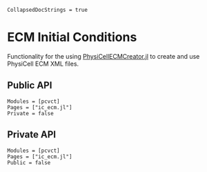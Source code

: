 ```@meta
CollapsedDocStrings = true
```

# ECM Initial Conditions

Functionality for the using [PhysiCellECMCreator.jl](https://github.com/drbergman-lab/PhysiCellECMCreator.jl) to create and use PhysiCell ECM XML files.

## Public API
```@autodocs
Modules = [pcvct]
Pages = ["ic_ecm.jl"]
Private = false
```

## Private API
```@autodocs
Modules = [pcvct]
Pages = ["ic_ecm.jl"]
Public = false
```